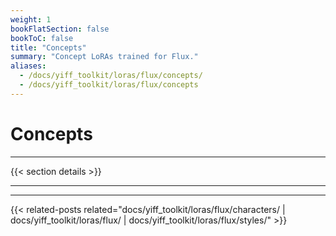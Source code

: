 ```yaml
---
weight: 1
bookFlatSection: false
bookToC: false
title: "Concepts"
summary: "Concept LoRAs trained for Flux."
aliases:
  - /docs/yiff_toolkit/loras/flux/concepts/
  - /docs/yiff_toolkit/loras/flux/concepts
---
```


<!--markdownlint-disable MD025 -->

# Concepts

---

{{< section details >}}

---

---

{{< related-posts related="docs/yiff_toolkit/loras/flux/characters/ | docs/yiff_toolkit/loras/flux/ | docs/yiff_toolkit/loras/flux/styles/" >}}
